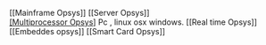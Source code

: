 [[Mainframe Opsys]]
	[[Server Opsys]]	
	[[Multiprocessor Opsys]](parallelle/multi-maskiner)
	Pc , linux osx windows.
	[[Real time Opsys]]	
	[[Embeddes opsys]]
	[[Smart Card Opsys]]
